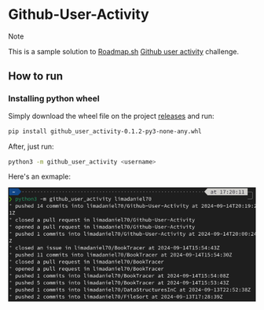 # Github-User-Activity

> [!NOTE]
> This is a sample solution to [Roadmap.sh](roadmap.sh) [Github user activity](https://roadmap.sh/projects/github-user-activity) challenge.

## How to run

### Installing python wheel

Simply download the wheel file on the project [releases](https://github.com/limadaniel70/Github-User-Activity/releases/) and run:

```bash
pip install github_user_activity-0.1.2-py3-none-any.whl
```

After, just run:

```bash
python3 -m github_user_activity <username>
```

Here's an exmaple:

![image](img/gua-pic.png)

